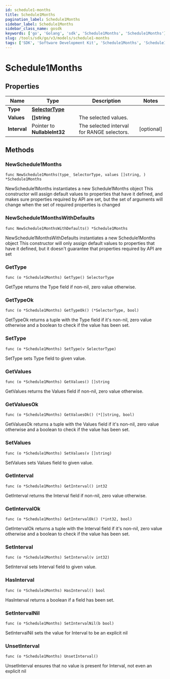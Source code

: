 ```yaml
---
id: schedule1-months
title: Schedule1Months
pagination_label: Schedule1Months
sidebar_label: Schedule1Months
sidebar_class_name: gosdk
keywords: ['go', 'Golang', 'sdk', 'Schedule1Months', 'Schedule1Months']
slug: /tools/sdk/go/v3/models/schedule1-months
tags: ['SDK', 'Software Development Kit', 'Schedule1Months', 'Schedule1Months']
---
```


# Schedule1Months

## Properties

| Name | Type | Description | Notes |
| --- | --- | --- | --- |
| **Type** | [**SelectorType**](selector-type) |  |
| **Values** | **[]string** | The selected values. |
| **Interval** | Pointer to **NullableInt32** | The selected interval for RANGE selectors. | [optional] |

## Methods

### NewSchedule1Months

`func NewSchedule1Months(type_ SelectorType, values []string, ) *Schedule1Months`

NewSchedule1Months instantiates a new Schedule1Months object This constructor will assign default values to properties that have it defined, and makes sure properties required by API are set, but the set of arguments will change when the set of required properties is changed

### NewSchedule1MonthsWithDefaults

`func NewSchedule1MonthsWithDefaults() *Schedule1Months`

NewSchedule1MonthsWithDefaults instantiates a new Schedule1Months object This constructor will only assign default values to properties that have it defined, but it doesn't guarantee that properties required by API are set

### GetType

`func (o *Schedule1Months) GetType() SelectorType`

GetType returns the Type field if non-nil, zero value otherwise.

### GetTypeOk

`func (o *Schedule1Months) GetTypeOk() (*SelectorType, bool)`

GetTypeOk returns a tuple with the Type field if it's non-nil, zero value otherwise and a boolean to check if the value has been set.

### SetType

`func (o *Schedule1Months) SetType(v SelectorType)`

SetType sets Type field to given value.

### GetValues

`func (o *Schedule1Months) GetValues() []string`

GetValues returns the Values field if non-nil, zero value otherwise.

### GetValuesOk

`func (o *Schedule1Months) GetValuesOk() (*[]string, bool)`

GetValuesOk returns a tuple with the Values field if it's non-nil, zero value otherwise and a boolean to check if the value has been set.

### SetValues

`func (o *Schedule1Months) SetValues(v []string)`

SetValues sets Values field to given value.

### GetInterval

`func (o *Schedule1Months) GetInterval() int32`

GetInterval returns the Interval field if non-nil, zero value otherwise.

### GetIntervalOk

`func (o *Schedule1Months) GetIntervalOk() (*int32, bool)`

GetIntervalOk returns a tuple with the Interval field if it's non-nil, zero value otherwise and a boolean to check if the value has been set.

### SetInterval

`func (o *Schedule1Months) SetInterval(v int32)`

SetInterval sets Interval field to given value.

### HasInterval

`func (o *Schedule1Months) HasInterval() bool`

HasInterval returns a boolean if a field has been set.

### SetIntervalNil

`func (o *Schedule1Months) SetIntervalNil(b bool)`

SetIntervalNil sets the value for Interval to be an explicit nil

### UnsetInterval

`func (o *Schedule1Months) UnsetInterval()`

UnsetInterval ensures that no value is present for Interval, not even an explicit nil
